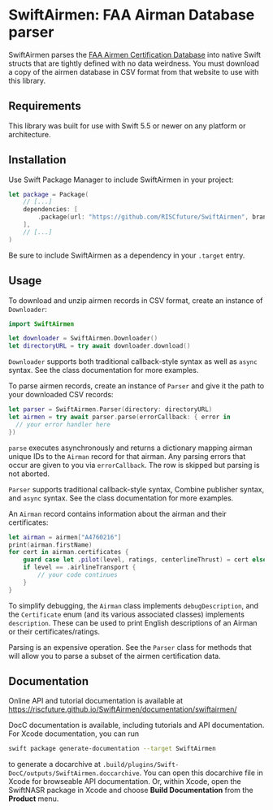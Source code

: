 # SwiftAirmen: FAA Airman Database parser

SwiftAirmen parses the
[FAA Airmen Certification Database](https://www.faa.gov/licenses_certificates/airmen_certification/releasable_airmen_download/)
into native Swift structs that are tightly defined with no data weirdness. You
must download a copy of the airmen database in CSV format from that website to
use with this library.

## Requirements

This library was built for use with Swift 5.5 or newer on any platform or
architecture.

## Installation

Use Swift Package Manager to include SwiftAirmen in your project:

``` swift
let package = Package(
    // [...]
    dependencies: [
        .package(url: "https://github.com/RISCfuture/SwiftAirmen", branch: "main")
    ],
    // [...]
)
```

Be sure to include SwiftAirmen as a dependency in your `.target` entry.

## Usage

To download and unzip airmen records in CSV format, create an instance of
`Downloader`:

``` swift
import SwiftAirmen

let downloader = SwiftAirmen.Downloader()
let directoryURL = try await downloader.download()
```

`Downloader` supports both traditional callback-style syntax as well as
`async` syntax. See the class documentation for more examples.

To parse airmen records, create an instance of `Parser` and give it the path
to your downloaded CSV records:

``` swift
let parser = SwiftAirmen.Parser(directory: directoryURL)
let airmen = try await parser.parse(errorCallback: { error in
  // your error handler here
})
```

`parse` executes asynchronously and returns a dictionary mapping airman unique
IDs to the `Airman` record for that airman. Any parsing errors that occur are
given to you via `errorCallback`. The row is skipped but parsing is not aborted.

`Parser` supports traditional callback-style syntax, Combine publisher syntax,
and `async` syntax. See the class documentation for more examples.

An `Airman` record contains information about the airman and their
certificates:

``` swift
let airman = airmen["A4760216"]
print(airman.firstName)
for cert in airman.certificates {
    guard case let .pilot(level, ratings, centerlineThrust) = cert else { continue }
    if level == .airlineTransport {
        // your code continues
    }
}
```

To simplify debugging, the `Airman` class implements `debugDescription`, and the
`Certificate` enum (and its various associated classes) implements
`description`. These can be used to print English descriptions of an Airman or
their certificates/ratings.

Parsing is an expensive operation. See the `Parser` class for methods that will
allow you to parse a subset of the airmen certification data.

## Documentation

Online API and tutorial documentation is available at
https://riscfuture.github.io/SwiftAirmen/documentation/swiftairmen/

DocC documentation is available, including tutorials and API documentation. For
Xcode documentation, you can run

``` sh
swift package generate-documentation --target SwiftAirmen
```

to generate a docarchive at
`.build/plugins/Swift-DocC/outputs/SwiftAirmen.doccarchive`. You can open this
docarchive file in Xcode for browseable API documentation. Or, within Xcode,
open the SwiftNASR package in Xcode and choose **Build Documentation** from the
**Product** menu.
